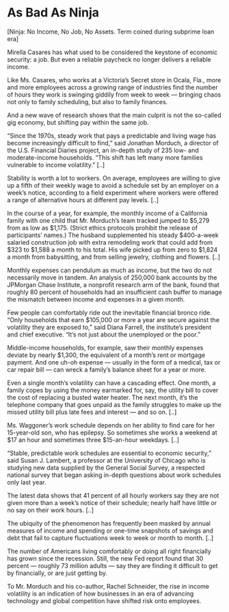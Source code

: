 # As Bad As Ninja

[Ninja: No Income, No Job, No Assets. Term coined during subprime loan era]

Mirella Casares has what used to be considered the keystone of economic security: a job. But even a reliable paycheck no longer delivers a reliable income.

Like Ms. Casares, who works at a Victoria’s Secret store in Ocala, Fla., more and more employees across a growing range of industries find the number of hours they work is swinging giddily from week to week — bringing chaos not only to family scheduling, but also to family finances.

And a new wave of research shows that the main culprit is not the so-called gig economy, but shifting pay within the same job.

“Since the 1970s, steady work that pays a predictable and living wage has become increasingly difficult to find,” said Jonathan Morduch, a director of the U.S. Financial Diaries project, an in-depth study of 235 low- and moderate-income households. “This shift has left many more families vulnerable to income volatility.” [..]

Stability is worth a lot to workers. On average, employees are willing to give up a fifth of their weekly wage to avoid a schedule set by an employer on a week’s notice, according to a field experiment where workers were offered a range of alternative hours at different pay levels. [..]

In the course of a year, for example, the monthly income of a California family with one child that Mr. Morduch’s team tracked jumped to $5,279 from as low as $1,175. (Strict ethics protocols prohibit the release of participants’ names.) The husband supplemented his steady $400-a-week salaried construction job with extra remodeling work that could add from $323 to $1,588 a month to his total. His wife picked up from zero to $1,824 a month from babysitting, and from selling jewelry, clothing and flowers. [..]

Monthly expenses can pendulum as much as income, but the two do not necessarily move in tandem. An analysis of 250,000 bank accounts by the JPMorgan Chase Institute, a nonprofit research arm of the bank, found that roughly 80 percent of households had an insufficient cash buffer to manage the mismatch between income and expenses in a given month.

Few people can comfortably ride out the inevitable financial bronco ride. “Only households that earn $105,000 or more a year are secure against the volatility they are exposed to,” said Diana Farrell, the institute’s president and chief executive. “It’s not just about the unemployed or the poor.”

Middle-income households, for example, saw their monthly expenses deviate by nearly $1,300, the equivalent of a month’s rent or mortgage payment. And one uh-oh expense — usually in the form of a medical, tax or car repair bill — can wreck a family’s balance sheet for a year or more.

Even a single month’s volatility can have a cascading effect. One month, a family copes by using the money earmarked for, say, the utility bill to cover the cost of replacing a busted water heater. The next month, it’s the telephone company that goes unpaid as the family struggles to make up the missed utility bill plus late fees and interest — and so on. [..]

Ms. Waggoner’s work schedule depends on her ability to find care for her 15-year-old son, who has epilepsy. So sometimes she works a weekend at $17 an hour and sometimes three $15-an-hour weekdays. [..]

“Stable, predictable work schedules are essential to economic security,” said Susan J. Lambert, a professor at the University of Chicago who is studying new data supplied by the General Social Survey, a respected national survey that began asking in-depth questions about work schedules only last year.

The latest data shows that 41 percent of all hourly workers say they are not given more than a week’s notice of their schedule; nearly half have little or no say on their work hours. [..]

The ubiquity of the phenomenon has frequently been masked by annual measures of income and spending or one-time snapshots of savings and debt that fail to capture fluctuations week to week or month to month. [..]

The number of Americans living comfortably or doing all right financially has grown since the recession. Still, the new Fed report found that 30 percent — roughly 73 million adults — say they are finding it difficult to get by financially, or are just getting by.

To Mr. Morduch and his co-author, Rachel Schneider, the rise in income volatility is an indication of how businesses in an era of advancing technology and global competition have shifted risk onto employees.











